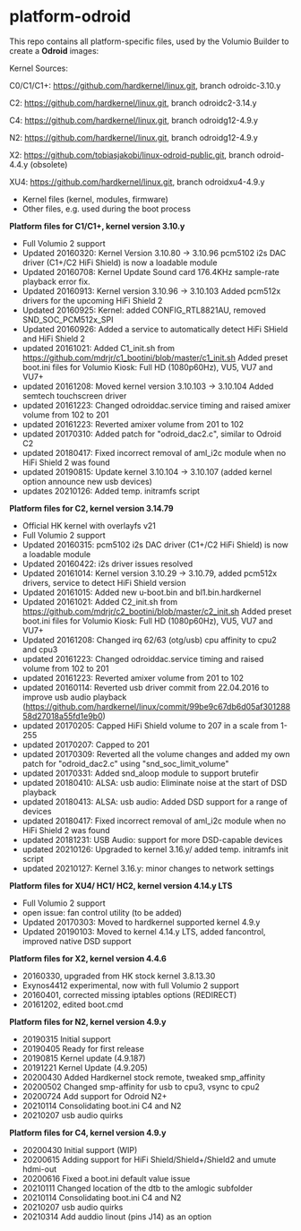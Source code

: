 # platform-odroid

This repo contains all platform-specific files, used by the Volumio Builder to create a **Odroid** images:

Kernel Sources:

C0/C1/C1+: https://github.com/hardkernel/linux.git, branch odroidc-3.10.y

C2: https://github.com/hardkernel/linux.git, branch odroidc2-3.14.y

C4: https://github.com/hardkernel/linux.git, branch odroidg12-4.9.y

N2: https://github.com/hardkernel/linux.git, branch odroidg12-4.9.y

X2: https://github.com/tobiasjakobi/linux-odroid-public.git, branch odroid-4.4.y (obsolete)

XU4: https://github.com/hardkernel/linux.git, branch odroidxu4-4.9.y


- Kernel files (kernel, modules, firmware)
- Other files, e.g. used during the boot process

**Platform files for C1/C1+, kernel version 3.10.y**
- Full Volumio 2 support
- Updated 20160320: Kernel Version 3.10.80 -> 3.10.96
                    pcm5102 i2s DAC driver (C1+/C2 HiFi Shield) is now a loadable module
- Updated 20160708: Kernel Update
		    Sound card 176.4KHz sample-rate playback error fix.
- Updated 20160913: Kernel version 3.10.96 -> 3.10.103 Added pcm512x drivers for the upcoming HiFi Shield 2
- Updated 20160925: Kernel: added CONFIG_RTL8821AU, removed SND_SOC_PCM512x_SPI
- Updated 20160926: Added a service to automatically detect HiFi SHield and HiFi Shield 2
- updated 20161021: Added C1_init.sh from https://github.com/mdrjr/c1_bootini/blob/master/c1_init.sh
		    Added preset boot.ini files for Volumio Kiosk: Full HD (1080p60Hz), VU5, VU7 and VU7+
- updated 20161208: Moved kernel version 3.10.103 -> 3.10.104
		    Added semtech touchscreen driver
- updated 20161223: Changed odroiddac.service timing and raised amixer volume from 102 to 201
- updated 20161223: Reverted amixer volume from 201 to 102
- updated 20170310: Added patch for "odroid_dac2.c", similar to Odroid C2
- updated 20180417: Fixed incorrect removal of aml_i2c module when no HiFi Shield 2 was found
- updated 20190815: Update kernel 3.10.104 -> 3.10.107
(added kernel option announce new usb devices)
- updates 20210126: Added temp. initramfs script


**Platform files for C2, kernel version 3.14.79**
- Official HK kernel with overlayfs v21
- Full Volumio 2 support
- Updated 20160315: pcm5102 i2s DAC driver (C1+/C2 HiFi Shield) is now a loadable module
- Updated 20160422: i2s driver issues resolved
- Updated 20161014: Kernel version 3.10.29 -> 3.10.79, added pcm512x drivers, service to detect HiFi Shield version
- Updated 20161015: Added new u-boot.bin and bl1.bin.hardkernel
- Updated 20161021: Added C2_init.sh from https://github.com/mdrjr/c2_bootini/blob/master/c2_init.sh
		    Added preset boot.ini files for Volumio Kiosk: Full HD (1080p60Hz), VU5, VU7 and VU7+
- Updated 20161208: Changed irq 62/63 (otg/usb) cpu affinity to cpu2 and cpu3
- updated 20161223: Changed odroiddac.service timing and raised volume from 102 to 201
- updated 20161223: Reverted amixer volume from 201 to 102
- updated 20160114: Reverted usb driver commit from 22.04.2016 to improve usb audio playback
  (https://github.com/hardkernel/linux/commit/99be9c67db6d05af30128858d27018a55fd1e9b0)
- updated 20170205: Capped HiFi Shield volume to 207 in a scale from 1-255
- updated 20170207: Capped to 201
- updated 20170309: Reverted all the volume changes and added my own patch for "odroid_dac2.c" using "snd_soc_limit_volume"
- updated 20170331: Added snd_aloop module to support brutefir
- updated 20180410: ALSA: usb audio: Eliminate noise at the start of DSD playback
- updated 20180413: ALSA: usb audio: Added DSD support for a range of devices
- updated 20180417: Fixed incorrect removal of aml_i2c module when no HiFi Shield 2 was found
- updated 20181231: USB Audio: support for more DSD-capable devices
- updated 20210126: Upgraded to kernel 3.16.y/ added temp. initramfs init script
- updated 20210127: Kernel 3.16.y: minor changes to network settings


**Platform files for XU4/ HC1/ HC2, kernel version 4.14.y LTS**
- Full Volumio 2 support
- open issue: fan control utility (to be added)
- Updated 20170303: Moved to hardkernel supported kernel 4.9.y
- Updated 20190103: Moved to kernel 4.14.y LTS, added fancontrol, improved native DSD support

**Platform files for X2, kernel version 4.4.6**
- 20160330, upgraded from HK stock kernel 3.8.13.30
- Exynos4412 experimental, now with full Volumio 2 support
- 20160401, corrected missing iptables options (REDIRECT)
- 20161202, edited boot.cmd

**Platform files for N2, kernel version 4.9.y**
- 20190315 Initial support
- 20190405 Ready for first release
- 20190815 Kernel update (4.9.187)
- 20191221 Kernel Update (4.9.205)
- 20200430 Added Hardkernel stock remote, tweaked smp_affinity
- 20200502 Changed smp-affinity for usb to cpu3, vsync to cpu2
- 20200724 Add support for Odroid N2+
- 20210114 Consolidating boot.ini C4 and N2
- 20210207 usb audio quirks

**Platform files for C4, kernel version 4.9.y**
- 20200430 Initial support (WIP)
- 20200615 Adding support for HiFi Shield/Shield+/Shield2 and umute hdmi-out
- 20200616 Fixed a boot.ini default value issue
- 20210111 Changed location of the dtb to the amlogic subfolder
- 20210114 Consolidating boot.ini C4 and N2
- 20210207 usb audio quirks
- 20210314 Add auddio linout (pins J14) as an option




